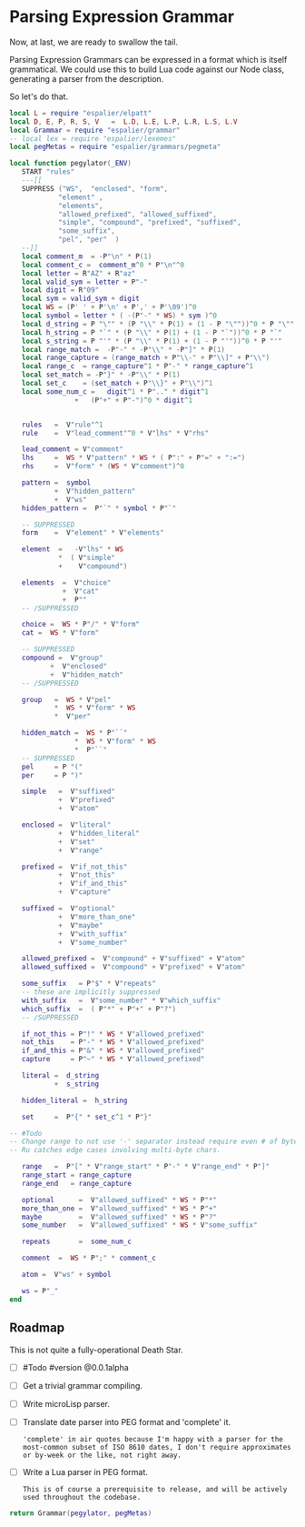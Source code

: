 # Parsing Expression Grammar


Now, at last, we are ready to swallow the tail.


Parsing Expression Grammars can be expressed in a format which is itself
grammatical.  We could use this to build Lua code against our Node class,
generating a parser from the description.


So let's do that.

```lua
local L = require "espalier/elpatt"
local D, E, P, R, S, V   =  L.D, L.E, L.P, L.R, L.S, L.V
local Grammar = require "espalier/grammar"
-- local lex = require "espalier/lexemes"
local pegMetas = require "espalier/grammars/pegmeta"
```
```lua
local function pegylator(_ENV)
   START "rules"
   ---[[
   SUPPRESS ("WS",  "enclosed", "form",
            "element" ,
            "elements",
            "allowed_prefixed", "allowed_suffixed",
            "simple", "compound", "prefixed", "suffixed",
            "some_suffix",
            "pel", "per"  )
   --]]
   local comment_m  = -P"\n" * P(1)
   local comment_c =  comment_m^0 * P"\n"^0
   local letter = R"AZ" + R"az"
   local valid_sym = letter + P"-"
   local digit = R"09"
   local sym = valid_sym + digit
   local WS = (P' ' + P'\n' + P',' + P'\09')^0
   local symbol = letter * ( -(P"-" * WS) * sym )^0
   local d_string = P "\"" * (P "\\" * P(1) + (1 - P "\""))^0 * P "\""
   local h_string = P "`" * (P "\\" * P(1) + (1 - P "`"))^0 * P "`"
   local s_string = P "'" * (P "\\" * P(1) + (1 - P "'"))^0 * P "'"
   local range_match =  -P"-" * -P"\\" * -P"]" * P(1)
   local range_capture = (range_match + P"\\-" + P"\\]" + P"\\")
   local range_c  = range_capture^1 * P"-" * range_capture^1
   local set_match = -P"}" * -P"\\" * P(1)
   local set_c    = (set_match + P"\\}" + P"\\")^1
   local some_num_c =   digit^1 * P".." * digit^1
                +   (P"+" + P"-")^0 * digit^1


   rules   =  V"rule"^1
   rule    =  V"lead_comment"^0 * V"lhs" * V"rhs"

   lead_comment = V"comment"
   lhs     =  WS * V"pattern" * WS * ( P":" + P"=" + ":=")
   rhs     =  V"form" * (WS * V"comment")^0

   pattern =  symbol
           +  V"hidden_pattern"
           +  V"ws"
   hidden_pattern =  P"`" * symbol * P"`"

   -- SUPPRESSED
   form    =  V"element" * V"elements"

   element  =   -V"lhs" * WS
            *  ( V"simple"
            +    V"compound")

   elements  =  V"choice"
             +  V"cat"
             +  P""
   -- /SUPPRESSED

   choice =  WS * P"/" * V"form"
   cat =  WS * V"form"

   -- SUPPRESSED
   compound =  V"group"
          +  V"enclosed"
          +  V"hidden_match"
   -- /SUPPRESSED

   group   =  WS * V"pel"
           *  WS * V"form" * WS
           *  V"per"

   hidden_match =  WS * P"``"
                *  WS * V"form" * WS
                *  P"``"
   -- SUPPRESSED
   pel     = P "("
   per     = P ")"

   simple   =  V"suffixed"
            +  V"prefixed"
            +  V"atom"

   enclosed =  V"literal"
            +  V"hidden_literal"
            +  V"set"
            +  V"range"

   prefixed =  V"if_not_this"
            +  V"not_this"
            +  V"if_and_this"
            +  V"capture"

   suffixed =  V"optional"
            +  V"more_than_one"
            +  V"maybe"
            +  V"with_suffix"
            +  V"some_number"

   allowed_prefixed =  V"compound" + V"suffixed" + V"atom"
   allowed_suffixed =  V"compound" + V"prefixed" + V"atom"

   some_suffix   = P"$" * V"repeats"
   -- these are implicitly suppressed
   with_suffix   =  V"some_number" * V"which_suffix"
   which_suffix  =  ( P"*" + P"+" + P"?")
   -- /SUPPRESSED

   if_not_this = P"!" * WS * V"allowed_prefixed"
   not_this    = P"-" * WS * V"allowed_prefixed"
   if_and_this = P"&" * WS * V"allowed_prefixed"
   capture     = P"~" * WS * V"allowed_prefixed"

   literal =  d_string
           +  s_string

   hidden_literal =  h_string

   set     =  P"{" * set_c^1 * P"}"

-- #Todo
-- Change range to not use '-' separator instead require even # of bytes.
-- Ru catches edge cases involving multi-byte chars.

   range   =  P"[" * V"range_start" * P"-" * V"range_end" * P"]"
   range_start = range_capture
   range_end   = range_capture

   optional      =  V"allowed_suffixed" * WS * P"*"
   more_than_one =  V"allowed_suffixed" * WS * P"+"
   maybe         =  V"allowed_suffixed" * WS * P"?"
   some_number   =  V"allowed_suffixed" * WS * V"some_suffix"

   repeats       =  some_num_c

   comment  =  WS * P";" * comment_c

   atom =  V"ws" + symbol

   ws = P"_"
end
```
## Roadmap

This is not quite a fully-operational Death Star.



- [ ]  #Todo #version @0.0.1alpha


  - [ ]  Get a trivial grammar compiling.


  - [ ]  Write microLisp parser.


  - [ ]  Translate date parser into PEG format and 'complete' it.


         'complete' in air quotes because I'm happy with a parser for the
         most-common subset of ISO 8610 dates, I don't require approximates
         or by-week or the like, not right away.


  - [ ]  Write a Lua parser in PEG format.


         This is of course a prerequisite to release, and will be actively
         used throughout the codebase.

```lua
return Grammar(pegylator, pegMetas)
```

